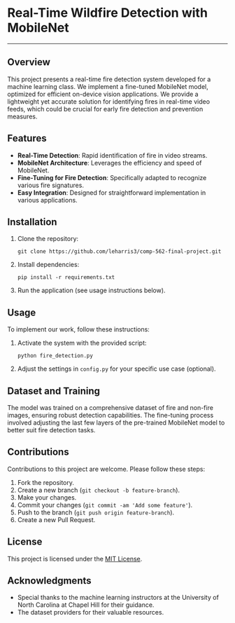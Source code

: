 # Real-Time Wildfire Detection with MobileNet
***

## Overview
This project presents a real-time fire detection system developed for a machine learning class. We implement a fine-tuned MobileNet model, optimized for efficient on-device vision applications. We provide a lightweight yet accurate solution for identifying fires in real-time video feeds, which could be crucial for early fire detection and prevention measures.

## Features

- **Real-Time Detection**: Rapid identification of fire in video streams.
- **MobileNet Architecture**: Leverages the efficiency and speed of MobileNet.
- **Fine-Tuning for Fire Detection**: Specifically adapted to recognize various fire signatures.
- **Easy Integration**: Designed for straightforward implementation in various applications.

## Installation

1. Clone the repository:
   ```
   git clone https://github.com/leharris3/comp-562-final-project.git
   ```
2. Install dependencies:
   ```
   pip install -r requirements.txt
   ```
3. Run the application (see usage instructions below).

## Usage

To implement our work, follow these instructions:

1. Activate the system with the provided script:
   ```
   python fire_detection.py
   ```
2. Adjust the settings in `config.py` for your specific use case (optional).

## Dataset and Training

The model was trained on a comprehensive dataset of fire and non-fire images, ensuring robust detection capabilities. The fine-tuning process involved adjusting the last few layers of the pre-trained MobileNet model to better suit fire detection tasks.

## Contributions

Contributions to this project are welcome. Please follow these steps:

1. Fork the repository.
2. Create a new branch (`git checkout -b feature-branch`).
3. Make your changes.
4. Commit your changes (`git commit -am 'Add some feature'`).
5. Push to the branch (`git push origin feature-branch`).
6. Create a new Pull Request.

## License

This project is licensed under the [MIT License](LICENSE).

## Acknowledgments

- Special thanks to the machine learning instructors at the University of North Carolina at Chapel Hill for their guidance.
- The dataset providers for their valuable resources.
